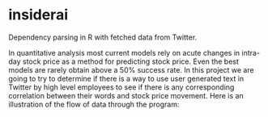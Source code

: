 # insiderai
Dependency parsing in R with fetched data from Twitter.

In quantitative analysis most current models rely on acute changes in intra-day stock price as a method for predicting stock price. Even the best models are rarely obtain above a 50% success rate. In this project we are going to try to determine if there is a way to use user generated text in Twitter by high level employees to see if there is any corresponding correlation between their words and stock price movement. Here is an illustration of the flow of data through the program:
